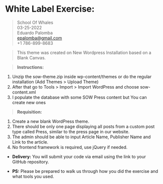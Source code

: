 # White Label Exercise:

> School Of Whales\
> 03-25-2022\
> Eduardo Palomba\
> epalomba@gmail.com\
> +1 786-899-8683

> This theme was created on New Wordpress Installation based on a Blank Canvas.

> **Instructions:**
1. Unzip the sow-theme.zip inside wp-content/themes or do the regular installation (Add Themes > Upload Theme)
2. After that go to Tools > Import > Import WordPress and choose sow-content.xml
3. I populate the database with some SOW Press content but You can create new ones

> **Requisition:**

1. Create a new blank WordPress theme.
2. There should be only one page displaying all posts from a custom post type called Press, similar to the press page in our website.
3. The admin should be able to input Article Name, Publisher Name and Link to the article.
4. No frontend framework is required, use jQuery if needed.

- **Delivery:** You will submit your code via email using the link to your GitHub repository.

- **PS:** Please be prepared to walk us through how you did the exercise and what tools you used.
